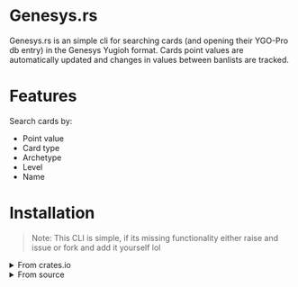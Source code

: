 # Genesys.rs

Genesys.rs is an simple cli for searching cards (and opening their YGO-Pro db entry) in the Genesys Yugioh format. Cards point values are automatically updated and changes in values between banlists are tracked. 

# Features

Search cards by:
- Point value
- Card type
- Archetype
- Level
- Name

# Installation

> Note: This CLI is simple, if its missing functionality either raise and issue or fork and add it yourself lol

<details>
<summary>From crates.io</summary>

You can install `genesys` using cargo:
```bash
cargo install genesys
```
This will install the latest version of `genesys` from [crates.io](https://crates.io/crates/genesys-ygo-cli).

</details>

<details>
<summary>From source</summary>

You can build `genesys` from source using cargo:

```bash
git clone https://github.com/ShilohAlleyne/genesys.rs
cd genesys
cargo install --path .
```

</details>
